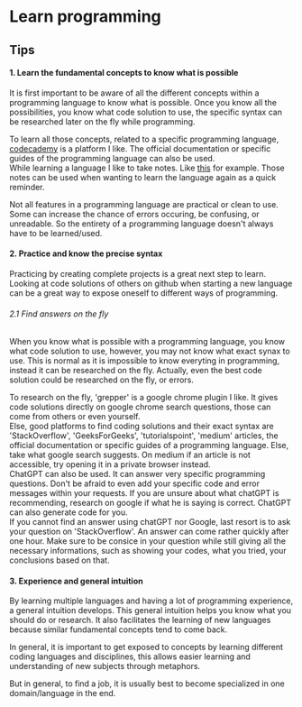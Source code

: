 # Learn programming

## Tips

#### 1. Learn the fundamental concepts to know what is possible
It is first important to be aware of all the different concepts within a programming language to know what is possible. Once you know all the possibilities, you know what code solution to use, the specific syntax can be researched later on the fly while programming.

To learn all those concepts, related to a specific programming language, [codecademy](https://www.codecademy.com/) is a platform I like. The official documentation or specific guides of the programming language can also be used.<br>
While learning a language I like to take notes. Like [this](https://github.com/artainmo/web-development/tree/main/backend/PHP) for example. Those notes can be used when wanting to learn the language again as a quick reminder.

Not all features in a programming language are practical or clean to use. Some can increase the chance of errors occuring, be confusing, or unreadable. So the entirety of a programming language doesn't always have to be learned/used.

#### 2. Practice and know the precise syntax
Practicing by creating complete projects is a great next step to learn.<br>
Looking at code solutions of others on github when starting a new language can be a great way to expose oneself to different ways of programming.

###### 2.1 Find answers on the fly
When you know what is possible with a programming language, you know what code solution to use, however, you may not know what exact synax to use. This is normal as it is impossible to know everyting in programming, instead it can be researched on the fly. Actually, even the best code solution could be researched on the fly, or errors.

To research on the fly, 'grepper' is a google chrome plugin I like. It gives code solutions directly on google chrome search questions, those can come from others or even yourself.<br>
Else, good platforms to find coding solutions and their exact syntax are 'StackOverflow', 'GeeksForGeeks', 'tutorialspoint', 'medium' articles, the official documentation or specific guides of a programming language. Else, take what google search suggests. On medium if an article is not accessible, try opening it in a private browser instead.<br>
ChatGPT can also be used. It can answer very specific programming questions. Don't be afraid to even add your specific code and error messages within your requests. If you are unsure about what chatGPT is recommending, research on google if what he is saying is correct. ChatGPT can also generate code for you.<br>
If you cannot find an answer using chatGPT nor Google, last resort is to ask your question on 'StackOverflow'. An answer can come rather quickly after one hour. Make sure to be consice in your question while still giving all the necessary informations, such as showing your codes, what you tried, your conclusions based on that.

#### 3. Experience and general intuition
By learning multiple languages and having a lot of programming experience, a general intuition develops. This general intuition helps you know what you should do or research. It also facilitates the learning of new languages because similar fundamental concepts tend to come back. 

In general, it is important to get exposed to concepts by learning different coding languages and disciplines, this allows easier learning and understanding of new subjects through metaphors.

But in general, to find a job, it is usually best to become specialized in one domain/language in the end.

